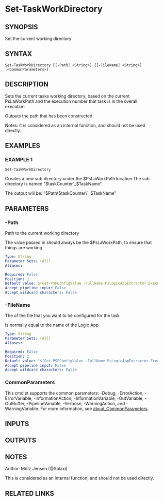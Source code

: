 ﻿---
external help file: PsLogicAppExtractor-help.xml
Module Name: PsLogicAppExtractor
online version:
schema: 2.0.0
---

# Set-TaskWorkDirectory

## SYNOPSIS
Set the current working directory

## SYNTAX

```
Set-TaskWorkDirectory [[-Path] <String>] [[-FileName] <String>] [<CommonParameters>]
```

## DESCRIPTION
Sets the current tasks working directory, based on the current PsLaWorkPath and the execution number that task is in the overall execution

Outputs the path that has been constructed

Notes: It is considered as an internal function, and should not be used directly.

## EXAMPLES

### EXAMPLE 1
```
Set-TaskWorkDirectory
```

Creates a new sub directory under the $PsLaWorkPath location
The sub directory is named "$taskCounter\`_$TaskName"

The output will be: "$Path\$taskCounter\`_$TaskName"

## PARAMETERS

### -Path
Path to the current working directory

The value passed in should always be the $PsLaWorkPath, to ensure that things are working

```yaml
Type: String
Parameter Sets: (All)
Aliases:

Required: False
Position: 1
Default value: $(Get-PSFConfigValue -FullName PsLogicAppExtractor.Execution.WorkPath)
Accept pipeline input: False
Accept wildcard characters: False
```

### -FileName
The of the file that you want to be configured for the task

Is normally equal to the name of the Logic App

```yaml
Type: String
Parameter Sets: (All)
Aliases:

Required: False
Position: 2
Default value: "$(Get-PSFConfigValue -FullName PsLogicAppExtractor.Execution.Name).json"
Accept pipeline input: False
Accept wildcard characters: False
```

### CommonParameters
This cmdlet supports the common parameters: -Debug, -ErrorAction, -ErrorVariable, -InformationAction, -InformationVariable, -OutVariable, -OutBuffer, -PipelineVariable, -Verbose, -WarningAction, and -WarningVariable. For more information, see [about_CommonParameters](http://go.microsoft.com/fwlink/?LinkID=113216).

## INPUTS

## OUTPUTS

## NOTES
Author: Mötz Jensen (@Splaxi)

This is considered as an internal function, and should not be used directly.

## RELATED LINKS
